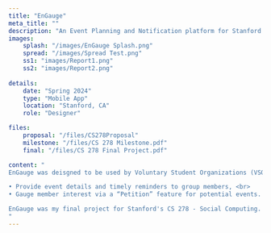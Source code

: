 ```yaml
---
title: "EnGauge"
meta_title: ""
description: "An Event Planning and Notification platform for Stanford students."
images: 
    splash: "/images/EnGauge Splash.png"
    spread: "/images/Spread Test.png"
    ss1: "images/Report1.png"
    ss2: "images/Report2.png"
    
details: 
    date: "Spring 2024"
    type: "Mobile App"
    location: "Stanford, CA"
    role: "Designer"

files:
    proposal: "/files/CS278Proposal"
    milestone: "/files/CS 278 Milestone.pdf"
    final: "/files/CS 278 Final Project.pdf"

content: "
EnGauge was deisgned to be used by Voluntary Student Organizations (VSOs), dorms, and social groups on Stanford’s campus. On a high level, EnGauge is a platform that allows groups to: <br> <br>

• Provide event details and timely reminders to group members, <br>
• Gauge member interest via a “Petition” feature for potential events. <br> <br>

EnGauge was my final project for Stanford's CS 278 - Social Computing. View the final report below.
"
---
```

